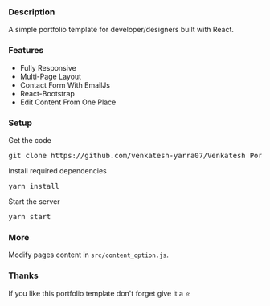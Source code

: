 ### Description

A simple portfolio template for developer/designers built with React. 

### Features

- Fully Responsive
- Multi-Page Layout
- Contact Form With EmailJs
- React-Bootstrap
- Edit Content From One Place

### Setup

Get the code

<pre>git clone https://github.com/venkatesh-yarra07/Venkatesh_Portfolio.git</pre>
 
Install required dependencies

<pre>yarn install</pre>


Start the server

<pre>yarn start</pre>

### More

Modify pages content in  `src/content_option.js`.

### Thanks

If you like this portfolio template don't forget give it a ⭐ 
